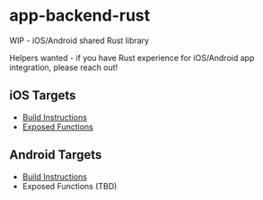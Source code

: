 # app-backend-rust

WIP - iOS/Android shared Rust library

Helpers wanted - if you have Rust experience for iOS/Android app integration, please reach out!

## iOS Targets
 - [Build Instructions](https://github.com/Co-Epi/app-backend-rust/wiki/Building-library-for-iOS)
 - [Exposed Functions](/Users/john/Code/Co-Ep/app-backend-rust/src/ios/c_headers/coepicore.h)

 ## Android Targets
 - [Build Instructions](https://github.com/Co-Epi/app-backend-rust/wiki/Editing-Building-library-for-Android)
 - Exposed Functions (TBD)